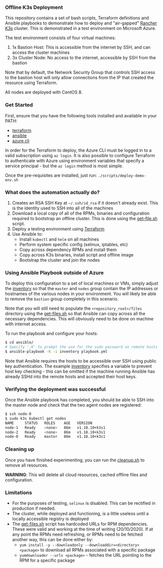 ### Offline K3s Deployment

This repository contains a set of bash scripts, Terraform definitions and Ansible playbooks to demonstrate how to deploy and "air-gapped" [Rancher K3s](https://k3s.io/) cluster. This is demonstrated in a test environment on Microsoft Azure.

The test environment consists of four virtual machines:

1. 1x Bastion Host: This is accessible from the internet by SSH, and can access the cluster machines
2. 3x Cluster Node: No access to the internet, accessible by SSH from the bastion

Note that by default, the Network Security Group that controls SSH access to the bastion host will only allow connections from the IP that created the resource using Terraform.

All nodes are deployed with CentOS 8.

### Get Started

First, ensure that you have the following tools installed and available in your PATH:

- [terraform](https://terraform.io)
- [ansible](https://ansible.com)
- [azure cli](https://docs.microsoft.com/en-us/cli/azure/install-azure-cli)

In order for the Terraform to deploy, the Azure CLI must be logged in to a valid subscription using `az login`. It is also possible to configure Terraform to authenticate with Azure using environment variables that specify a service principal - but the `az login` method is most simple.

Once the pre-requisites are installed, just run: `./scripts/deploy-demo-env.sh`

### What does the automation actually do?

1. Creates an RSA SSH Key at `~/.ssh/id_rsa` if it doesn't already exist. This is the identity used to SSH into all of the machines
2. Download a local copy of all of the RPMs, binaries and configuration required to bootstrap an offline cluster. This is done using the [get-file.sh](./scripts/get-files.sh) script.
3. Deploy a testing environment using [Terraform](./terraform)
4. Use Ansible to:
   - Install `kubectl` and `helm` on all machines
   - Perform system specific config (selinux, iptables, etc)
   - Copy across dependency RPMs and install them
   - Copy across K3s binaries, install script and offline image
   - Bootstrap the cluster and join the nodes

### Using Ansible Playbook outside of Azure

To deploy this configuration to a set of local machines or VMs, simply adjust the [inventory](./ansible/inventory) so that the `master` and `nodes` group contain the IP addresses or hostnames of the various nodes in your environment. You will likely be able to remove the `bastion` group completely in this scenario.

Note that you will still need to populate the `<repository_root>/files` directory using the [get-files.sh](./scripts/get-files.sh) so that Ansible can copy across all the necessary dependencies. This will obviously need to be done on machine with internet access.

To run the playbook and configure your hosts:

```bash
$ cd ansible/
# Specify '-K' to prompt the use for the sudo password on remote hosts
$ ansible-playbook -K -i inventory playbook.yml
```

Note that Ansible requires the hosts to be accessible over SSH using public key authentication. The example [inventory](./ansible/inventory) specifies a variable to prevent host key checking - this can be omitted if the machine running Ansible has already SSHd into the remote hosts and accepted their host keys.

### Verifying the deployment was successful

Once the Ansible playbook has completed, you should be able to SSH into the master node and check that the two agent nodes are registered:

```bash
$ ssh node-0
$ sudo k3s kubectl get nodes
NAME     STATUS   ROLES    AGE   VERSION
node-1   Ready    <none>   86m   v1.18.10+k3s1
node-2   Ready    <none>   86m   v1.18.10+k3s1
node-0   Ready    master   86m   v1.18.10+k3s1
```

### Cleaning up

Once you have finished experimenting, you can run the [cleanup.sh](./scripts/cleanup.sh) to remove all resources.

**WARNING**: This will delete all cloud resources, cached offline files and configuration.

### Limitations

- For the purposes of testing, `selinux` is disabled. This can be rectified in production if needed.
- The cluster, while deployed and functioning, is a little useless until a locally accessible registry is deployed
- The [get-files.sh](./scripts/get-files.sh) script has hardcoded URLs for RPM dependencies. These were valid and working at the time of writing (20/10/2020). If at any point the RPMs need refreshing, or RPMs need to be fetched another way, this can be done either by:
  - `yum install -y --downloadonly --downloaddir=<directory> <package>` to download all RPMs associated with a specific package
  - `yumdownloader --urls <package>` - fetches the URL pointing to the RPM for a specific package
